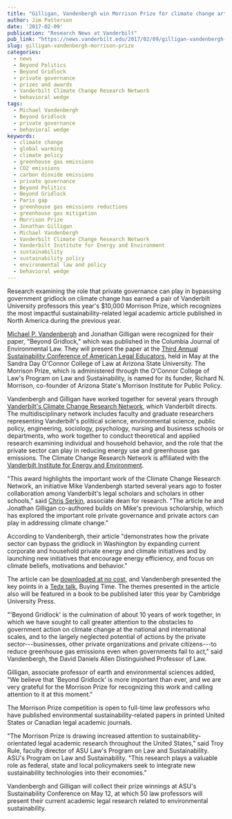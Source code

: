 ```yaml
---
title: "Gilligan, Vandenbergh win Morrison Prize for climate change article"
author: Jim Patterson
date: '2017-02-09'
publication: "Research News at Vanderbilt"
pub_link: "https://news.vanderbilt.edu/2017/02/09/gilligan-vandenbergh-win-morrison-prize-for-climate-change-article/"
slug: gilligan-vandenbergh-morrison-prize
categories:
  - news
  - Beyond Politics
  - Beyond Gridlock
  - private governance
  - prizes and awards
  - Vanderbilt Climate Change Research Network
  - behavioral wedge
tags:
  - Michael Vandenbergh
  - Beyond Gridlock
  - private governance
  - behavioral wedge
keywords:
  - climate change
  - global warming
  - climate policy
  - greenhouse gas emissions
  - CO2 emissions
  - carbon dioxide emissions
  - private governance
  - Beyond Politics
  - Beyond Gridlock
  - Paris gap
  - greenhouse gas emissions reductions
  - greenhouse gas mitigation
  - Morrison Prize
  - Jonathan Gilligan
  - Michael Vandenbergh
  - Vanderbilt Climate Change Research Network
  - Vanderbilt Institute for Energy and Environment
  - sustainability
  - sustainability policy
  - environmental law and policy
  - behavioral wedge
---
```


Research examining the role that private governance can play in bypassing government gridlock on climate change has earned a pair of Vanderbilt University professors this year's $10,000 Morrison Prize, which recognizes the most impactful sustainability-related legal academic article published in North America during the previous year.

[Michael P. Vandenbergh](https://law.vanderbilt.edu/bio/michael-vandenbergh) and Jonathan Gilligan were recognized for their paper, "Beyond Gridlock," which was published in the Columbia Journal of Environmental Law. They will present the paper at the [Third Annual Sustainability Conference of American Legal Educators](http://conferences.asucollegeoflaw.com/sustainabilityconference2017/), held in May at the Sandra Day O'Connor College of Law at Arizona State University. The Morrison Prize, which is administered through the O'Connor College of Law's Program on Law and Sustainability, is named for its funder, Richard N. Morrison, co-founder of Arizona State's Morrison Institute for Public Policy.

<!--more-->

Vandenbergh and Gilligan have worked together for several years through [Vanderbilt's Climate Change Research Network](https://law.vanderbilt.edu/academics/academic-programs/environmental-law/climate-change-network/), which Vanderbilt directs. The multidisciplinary network includes faculty and graduate researchers representing Vanderbilt's political science, environmental science, public policy, engineering, sociology, psychology, nursing and business schools or departments, who work together to conduct theoretical and applied research examining individual and household behavior, and the role that the private sector can play in reducing energy use and greenhouse gas emissions. The Climate Change Research Network is affiliated with the [Vanderbilt Institute for Energy and Environment](http://www.vanderbilt.edu/viee/).

"This award highlights the important work of the Climate Change Research Network, an initiative Mike Vandenbergh started several years ago to foster collaboration among Vanderbilt's legal scholars and scholars in other schools," said [Chris Serkin](https://law.vanderbilt.edu/bio/christopher-serkin), associate dean for research. "The article he and Jonathan Gilligan co-authored builds on Mike's previous scholarship, which has explored the important role private governance and private actors can play in addressing climate change."

According to Vandenbergh, their article "demonstrates how the private sector can bypass the gridlock in Washington by expanding current corporate and household private energy and climate initiatives and by launching new initiatives that encourage energy efficiency, and focus on climate beliefs, motivations and behavior."

The article can be [downloaded at no cost](https://papers.ssrn.com/sol3/papers.cfm?abstract_id=2533643), and Vandenbergh presented the key points in a [Tedx talk](https://www.youtube.com/watch?v=2bXNcEQ6QX0&feature=youtu.be), Buying Time. The themes presented in the article also will be featured in a book to be published later this year by Cambridge University Press.

"'Beyond Gridlock' is the culmination of about 10 years of work together, in which we have sought to call greater attention to the obstacles to government action on climate change at the national and international scales, and to the largely neglected potential of actions by the private sector---businesses, other private organizations and private citizens---to reduce greenhouse gas emissions even when governments fail to act,"  said Vandenbergh, the David Daniels Allen Distinguished Professor of Law.

Gilligan, associate professor of earth and environmental sciences added, "We believe that 'Beyond Gridlock' is more important than ever, and we are very grateful for the Morrison Prize for recognizing this work and calling attention to it at this moment."

The Morrison Prize competition is open to full-time law professors who have published environmental sustainability-related papers in printed United States or Canadian legal academic journals.

"The Morrison Prize is drawing increased attention to sustainability-orientated legal academic research throughout the United States," said Troy Rule, faculty director of ASU Law's Program on Law and Sustainability. ASU's Program on Law and Sustainability. "This research plays a valuable role as federal, state and local policymakers seek to integrate new sustainability technologies into their economies."

Vandenbergh and Gilligan will collect their prize winnings at ASU's Sustainability Conference on May 12, at which 50 law professors will present their current academic legal research related to environmental sustainability.
